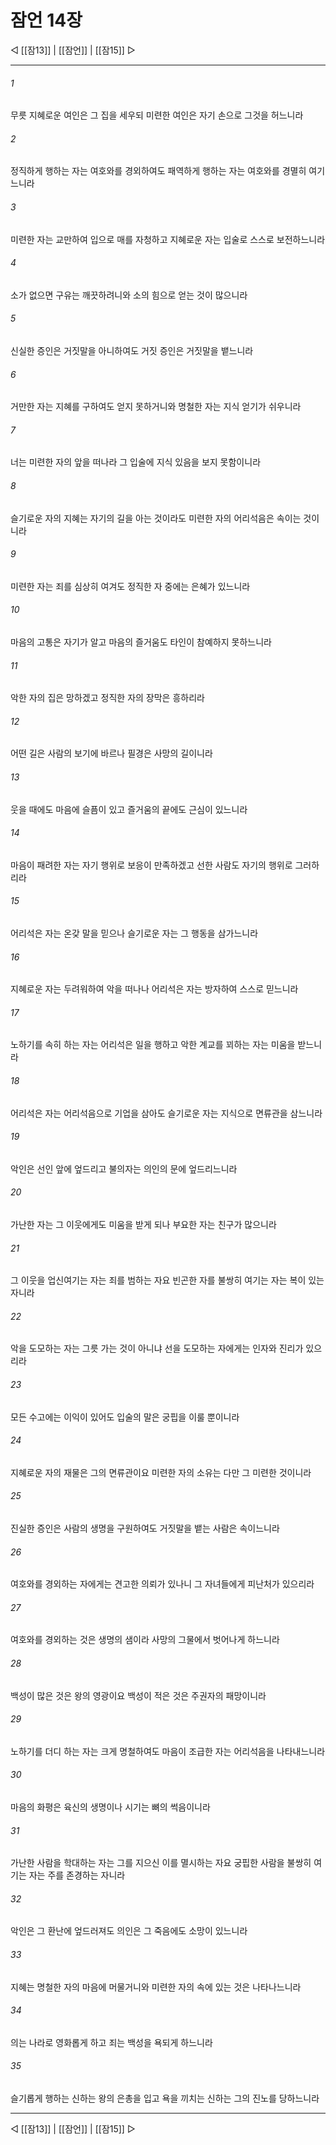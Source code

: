 ﻿# 잠언 14장

◁ [[잠13]] | [[잠언]] | [[잠15]] ▷
***

###### 1
무릇 지혜로운 여인은 그 집을 세우되 미련한 여인은 자기 손으로 그것을 허느니라

###### 2
정직하게 행하는 자는 여호와를 경외하여도 패역하게 행하는 자는 여호와를 경멸히 여기느니라

###### 3
미련한 자는 교만하여 입으로 매를 자청하고 지혜로운 자는 입술로 스스로 보전하느니라

###### 4
소가 없으면 구유는 깨끗하려니와 소의 힘으로 얻는 것이 많으니라

###### 5
신실한 증인은 거짓말을 아니하여도 거짓 증인은 거짓말을 뱉느니라

###### 6
거만한 자는 지혜를 구하여도 얻지 못하거니와 명철한 자는 지식 얻기가 쉬우니라

###### 7
너는 미련한 자의 앞을 떠나라 그 입술에 지식 있음을 보지 못함이니라

###### 8
슬기로운 자의 지혜는 자기의 길을 아는 것이라도 미련한 자의 어리석음은 속이는 것이니라

###### 9
미련한 자는 죄를 심상히 여겨도 정직한 자 중에는 은혜가 있느니라

###### 10
마음의 고통은 자기가 알고 마음의 즐거움도 타인이 참예하지 못하느니라

###### 11
악한 자의 집은 망하겠고 정직한 자의 장막은 흥하리라

###### 12
어떤 길은 사람의 보기에 바르나 필경은 사망의 길이니라

###### 13
웃을 때에도 마음에 슬픔이 있고 즐거움의 끝에도 근심이 있느니라

###### 14
마음이 패려한 자는 자기 행위로 보응이 만족하겠고 선한 사람도 자기의 행위로 그러하리라

###### 15
어리석은 자는 온갖 말을 믿으나 슬기로운 자는 그 행동을 삼가느니라

###### 16
지혜로운 자는 두려워하여 악을 떠나나 어리석은 자는 방자하여 스스로 믿느니라

###### 17
노하기를 속히 하는 자는 어리석은 일을 행하고 악한 계교를 꾀하는 자는 미움을 받느니라

###### 18
어리석은 자는 어리석음으로 기업을 삼아도 슬기로운 자는 지식으로 면류관을 삼느니라

###### 19
악인은 선인 앞에 엎드리고 불의자는 의인의 문에 엎드리느니라

###### 20
가난한 자는 그 이웃에게도 미움을 받게 되나 부요한 자는 친구가 많으니라

###### 21
그 이웃을 업신여기는 자는 죄를 범하는 자요 빈곤한 자를 불쌍히 여기는 자는 복이 있는 자니라

###### 22
악을 도모하는 자는 그릇 가는 것이 아니냐 선을 도모하는 자에게는 인자와 진리가 있으리라

###### 23
모든 수고에는 이익이 있어도 입술의 말은 궁핍을 이룰 뿐이니라

###### 24
지혜로운 자의 재물은 그의 면류관이요 미련한 자의 소유는 다만 그 미련한 것이니라

###### 25
진실한 증인은 사람의 생명을 구원하여도 거짓말을 뱉는 사람은 속이느니라

###### 26
여호와를 경외하는 자에게는 견고한 의뢰가 있나니 그 자녀들에게 피난처가 있으리라

###### 27
여호와를 경외하는 것은 생명의 샘이라 사망의 그물에서 벗어나게 하느니라

###### 28
백성이 많은 것은 왕의 영광이요 백성이 적은 것은 주권자의 패망이니라

###### 29
노하기를 더디 하는 자는 크게 명철하여도 마음이 조급한 자는 어리석음을 나타내느니라

###### 30
마음의 화평은 육신의 생명이나 시기는 뼈의 썩음이니라

###### 31
가난한 사람을 학대하는 자는 그를 지으신 이를 멸시하는 자요 궁핍한 사람을 불쌍히 여기는 자는 주를 존경하는 자니라

###### 32
악인은 그 환난에 엎드러져도 의인은 그 죽음에도 소망이 있느니라

###### 33
지혜는 명철한 자의 마음에 머물거니와 미련한 자의 속에 있는 것은 나타나느니라

###### 34
의는 나라로 영화롭게 하고 죄는 백성을 욕되게 하느니라

###### 35
슬기롭게 행하는 신하는 왕의 은총을 입고 욕을 끼치는 신하는 그의 진노를 당하느니라


***
◁ [[잠13]] | [[잠언]] | [[잠15]] ▷